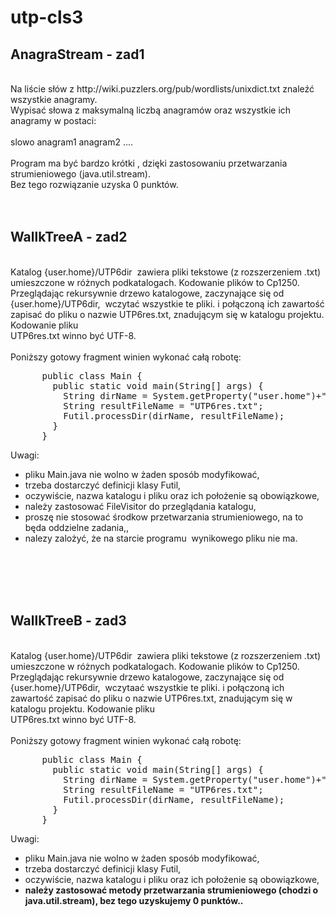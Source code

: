 <h1>utp-cls3</h1>

<h2>AnagraStream - zad1</h2>
<br>
Na     liście słów z http://wiki.puzzlers.org/pub/wordlists/unixdict.txt znaleźć     wszystkie anagramy.<br>Wypisać słowa z&nbsp;maksymalną liczbą anagramów oraz wszystkie ich anagramy w postaci:<br><br>slowo anagram1 anagram2 ....<br><br>Program ma być bardzo krótki , dzięki zastosowaniu przetwarzania strumieniowego (java.util.stream).<br>Bez tego rozwiązanie uzyska 0 punktów.<br><br><br> 


<h2>WallkTreeA - zad2</h2>
<br>
Katalog {user.home}/UTP6dir &nbsp;zawiera pliki
tekstowe (z rozszerzeniem .txt) umieszczone w różnych podkatalogach.
Kodowanie plików to Cp1250. <br>Przeglądając
rekursywnie drzewo katalogowe, zaczynające się od {user.home}/UTP6dir,
&nbsp;wczytać wszystkie te pliki. i połączoną ich zawartość zapisać do
pliku o nazwie UTP6res.txt, znadującym się w katalogu projektu.
Kodowanie pliku <br>UTP6res.txt winno być UTF-8.<br><br>Poniższy gotowy fragment&nbsp;winien wykonać całą robotę:<br><pre>      public class Main {<br>        public static void main(String[] args) {<br>          String dirName = System.getProperty("user.home")+"/UTP6dir";<br>          String resultFileName = "UTP6res.txt";<br>          Futil.processDir(dirName, resultFileName);<br>        }<br>      }</pre>Uwagi:<br><ul><li>pliku Main.java nie wolno w żaden sposób modyfikować,</li><li>trzeba dostarczyć definicji klasy Futil,</li><li>oczywiście, nazwa katalogu i pliku oraz ich położenie są obowiązkowe,</li><li>należy
zastosować FileVisitor do przeglądania katalogu,</li><li>proszę nie stosować środkow przetwarzania strumieniowego, na to będa oddzielne zadania,,</li><li>nalezy zalożyć, że na starcie programu&nbsp; wynikowego pliku nie ma.</li></ul><br><br><br><br>


<h2>WallkTreeB - zad3</h2><br>
Katalog {user.home}/UTP6dir &nbsp;zawiera pliki
tekstowe (z rozszerzeniem .txt) umieszczone w różnych podkatalogach.
Kodowanie plików to Cp1250. <br>Przeglądając
rekursywnie drzewo katalogowe, zaczynające się od {user.home}/UTP6dir,
&nbsp;wczytaać wszystkie te pliki. i połączoną ich zawartość zapisać do
pliku o nazwie UTP6res.txt, znadującym się w katalogu projektu.
Kodowanie pliku <br>UTP6res.txt winno być UTF-8.<br><br>Poniższy gotowy fragment&nbsp;winien wykonać całą robotę:<br><pre>      public class Main {<br>        public static void main(String[] args) {<br>          String dirName = System.getProperty("user.home")+"/UTP6dir";<br>          String resultFileName = "UTP6res.txt";<br>          Futil.processDir(dirName, resultFileName);<br>        }<br>      }</pre>Uwagi:<br><ul><li>pliku Main.java nie wolno w żaden sposób modyfikować,</li><li>trzeba dostarczyć definicji klasy Futil,</li><li>oczywiście, nazwa katalogu i pliku oraz ich położenie są obowiązkowe,</li><li style="font-weight: bold;">należy zastosować metody przetwarzania strumieniowego (chodzi o java.util.stream), bez tego uzyskujemy 0 punktów..</li></ul><br><br><br><br>
